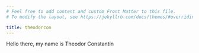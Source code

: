 ```yaml
---
# Feel free to add content and custom Front Matter to this file.
# To modify the layout, see https://jekyllrb.com/docs/themes/#overriding-theme-defaults

title: theodorcon
---
```


Hello there, my name is Theodor Constantin
